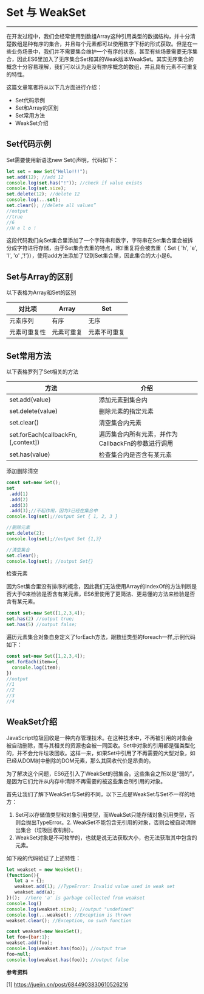 # Set 与 WeakSet
---

在开发过程中，我们会经常使用到数组Array这种引用类型的数据结构，并十分清楚数组是种有序的集合，并且每个元素都可以使用数字下标的形式获取。但是在一些业务场景中，我们并不需要集合维护一个有序的状态，甚至有些场景需要无序集合，因此ES6里加入了无序集合Set和其的Weak版本WeakSet。其实无序集合的概念十分容易理解，我们可以认为是没有排序概念的数组，并且具有元素不可重复的特性。

这篇文章笔者将从以下几方面进行介绍：
- Set代码示例
- Set和Array的区别
- Set常用方法
- WeakSet介绍

## Set代码示例

Set需要使用新语法new Set()声明，代码如下：

```javascript
let set = new Set("Hello!!!");
set.add(12); //add 12
console.log(set.has("!")); //check if value exists
console.log(set.size);
set.delete(12); //delete 12
console.log(...set);
set.clear(); //delete all values”
//output
//true
//6
//H e l o !
```

这段代码我们向Set集合里添加了一个字符串和数字，字符串在Set集合里会被拆分成字符进行存储，由于Set集合去重的特点，l和!重复将会被去重（ Set { 'h', 'e', 'l', 'o' ,'!'}），使用add方法添加了12到Set集合里，因此集合的大小是6。

## Set与Array的区别

以下表格为Array和Set的区别

|对比项|Array|Set|
|---|---|---|
|元素序列|有序|无序|
|元素可重复性|元素可重复|元素不可重复|

## Set常用方法

以下表格罗列了Set相关的方法

|方法|介绍|
|---|---|
|set.add(value)|添加元素到集合内|
|set.delete(value)|删除元素的指定元素|
|set.clear()|清空集合内元素|
|set.forEach(callbackFn,[,context])|遍历集合内所有元素，并作为CallbackFn的参数进行调用|
|set.has(value)|检查集合内是否含有某元素|

添加删除清空

```javascript
const set=new Set();
set
 .add(1)
 .add(2)
 .add(3)
 .add(3);//不起作用，因为3已经在集合中
console.log(set);//output Set { 1, 2, 3 }

//删除元素
set.delete(2);
console.log(set);//output Set {1,3}

//清空集合
set.clear();
console.log(set); //output Set{}
```

检查元素

因为Set集合里没有排序的概念，因此我们无法使用Array的IndexOf的方法判断是否大于0来检验是否含有某元素，ES6里使用了更简洁、更易懂的方法来检验是否含有某元素。

```javascript
const set=new Set([1,2,3,4]);
set.has(2) //output true;
set.has(5) //output false;
```

遍历元素集合对象自身定义了forEach方法，跟数组类型的foreach一样,示例代码如下：

```javascript
const set=new Set([1,2,3,4]);
set.forEach(item=>{
  console.log(item);
})
//output
//1
//2
//3
//4
```

## WeakSet介绍

JavaScript垃圾回收是一种内存管理技术。在这种技术中，不再被引用的对象会被自动删除，而与其相关的资源也会被一同回收。Set中对象的引用都是强类型化的，并不会允许垃圾回收。这样一来，如果Set中引用了不再需要的大型对象，如已经从DOM树中删除的DOM元素，那么其回收代价是昂贵的。

为了解决这个问题，ES6还引入了WeakSet的弱集合。这些集合之所以是“弱的”，是因为它们允许从内存中清除不再需要的被这些集合所引用的对象。

首先让我们了解下WeakSet与Set的不同，以下三点是WeakSet与Set不一样的地方：
1. Set可以存储值类型和对象引用类型，而WeakSet只能存储对象引用类型，否则会抛出TypeError。2. WeakSet不能包含无引用的对象，否则会被自动清除出集合（垃圾回收机制）。
3. WeakSet对象是不可枚举的，也就是说无法获取大小，也无法获取其中包含的元素。

如下段的代码验证了上述特性：

```javascript
let weakset = new WeakSet();
(function(){ 
   let a = {}; 
   weakset.add(1); //TypeError: Invalid value used in weak set
   weakset.add(a);
})();  //here 'a' is garbage collected from weakset
console.log()
console.log(weakset.size); //output "undefined"
console.log(...weakset); //Exception is thrown
weakset.clear(); //Exception, no such function

const weakset=new WeakSet();
let foo={bar:1};
weakset.add(foo);
console.log(weakset.has(foo)); //output true
foo=null;
console.log(weakset.has(foo)); //output false
```

**参考资料**

[1] https://juejin.cn/post/6844903830610526216
